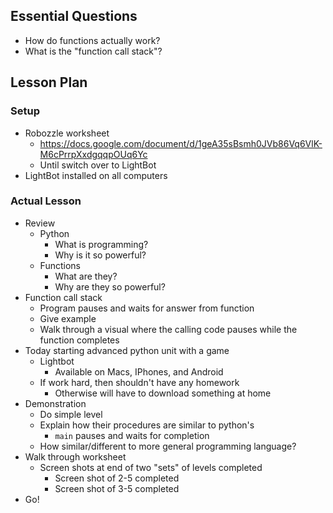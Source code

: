 ## Essential Questions

- How do functions actually work?
- What is the "function call stack"?

## Lesson Plan

### Setup

- Robozzle worksheet
    - https://docs.google.com/document/d/1geA35sBsmh0JVb86Vq6VlK-M6cPrrpXxdgqqpOUq6Yc
    - Until switch over to LightBot
- LightBot installed on all computers

### Actual Lesson

- Review
    - Python
        - What is programming?
        - Why is it so powerful?
    - Functions
        - What are they?
        - Why are they so powerful?
- Function call stack
    - Program pauses and waits for answer from function
    - Give example
    - Walk through a visual where the calling code pauses while the function completes
- Today starting advanced python unit with a game
    - Lightbot
        - Available on Macs, IPhones, and Android
    - If work hard, then shouldn't have any homework
        - Otherwise will have to download something at home
- Demonstration
    - Do simple level
    - Explain how their procedures are similar to python's
        - `main` pauses and waits for completion
    - How similar/different to more general programming language?
- Walk through worksheet
    - Screen shots at end of two "sets" of levels completed
        - Screen shot of 2-5 completed
        - Screen shot of 3-5 completed
- Go!
